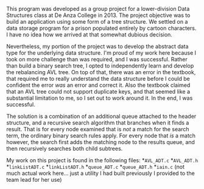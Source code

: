 This program was developed as a group project for a lower-division Data Structures class at De Anza College in 2013. The project objective was to build an application using some form of a tree structure. We settled on a data storage program for a prison populated entirely by cartoon characters. I have no idea how we arrived at that somewhat dubious decision.

Nevertheless, my portion of the project was to develop the abstract data type for the underlying data structure. I'm proud of my work here because I took on more challenge than was required, and I was successful. Rather than build a binary search tree, I opted to independently learn and develop the rebalancing AVL tree. On top of that, there was an error in the textbook, that required me to really understand the data structure before I could be confident the error _was_ an error and correct it. Also the textbook claimed that an AVL tree could not support duplicate keys, and that seemed like a substantial limitation to me, so I set out to work around it. In the end, I was successful.

The solution is a combination of an additional queue attached to the header structure, and a recursive search algorithm that branches when it finds a result. That is for every node examined that is _not_ a match for the search term, the ordinary binary search rules apply. For every node that _is_ a match however, the search first adds the matching node to the results queue, and then recursively searches both child subtrees.

My work on this project is found in the following files:
*`AVL_ADT.c`
*`AVL_ADT.h`
*`linkListADT.c`
*`linkListADT.h`
*`queue_ADT.c`
*`queue_ADT.h`
*`iain.c` (not much actual work here... just a utility I had built previously I provided to the team lead for her use)
